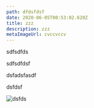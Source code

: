 ```yaml
---
path: dfdsfdsf
date: 2020-06-05T00:53:02.620Z
title: zzz
description: zzz
metaImageUrl: cvccvccv
---
```

sdfsdfds

sdfsdfdsf

dsfadsfasdf

dsfdsf



![dsfds](assets/jf5hesmdehxq-kcpmxqdpqd2wv_psnog2mce6vrsas.jpg "fdsfsd")